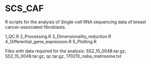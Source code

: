 # SCS_CAF

R scripts for the analysis of Single-cell RNA sequencing data of breast cancer-associated fibroblasts.

1_QC.R
2_Processing.R
3_Dimensionality_reduction.R
4_Differential_gene_expression.R
5_Plotting.R

Files with data required for the analysis: SS2_15_0048.tar.gz, SS2_15_0049.tar.gz, qc.tar.gz, 170210_naba_matrisome.txt

